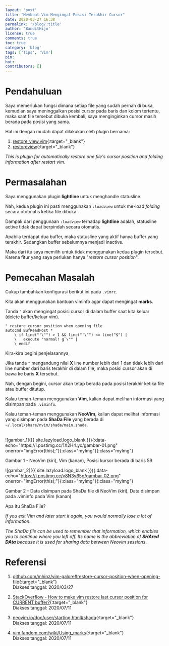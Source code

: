 ```yaml
---
layout: 'post'
title: "Membuat Vim Mengingat Posisi Terakhir Cursor"
date: 2020-03-27 16:38
permalink: '/blog/:title'
author: 'BanditHijo'
license: true
comments: true
toc: true
category: 'blog'
tags: ['Tips', 'Vim']
pin:
hot:
contributors: []
---
```


<!-- BANNER OF THE POST -->
<!-- <img class="post&#45;body&#45;img" src="{{ site.lazyload.logo_blank_banner }}" data&#45;echo="#" alt="banner"> -->

# Pendahuluan

Saya memerlukan fungsi dimana setiap file yang sudah pernah di buka, kemudian saya meninggalkan posisi cursor pada baris dan kolom tertentu, maka saat file tersebut dibuka kembali, saya menginginkan cursor masih berada pada posisi yang sama.

Hal ini dengan mudah dapat dilakukan oleh plugin bernama:

1. [restore_view.vim](https://github.com/vim-scripts/restore_view.vim){:target="_blank"}
2. [restoreview](https://github.com/senderle/restoreview){:target="_blank"}

*This is plugin for automatically restore one file's cursor position and folding information after restart vim.*

# Permasalahan

Saya menggunakan plugin **lightline** untuk menghandle statusline.

Nah, kedua plugin ini pasti menggunakan `:loadview` untuk me-load *folding* secara ototmatis ketika file dibuka.

Dampak dari penggunaan `:loadview` terhadap **lightline** adalah, statusline active tidak dapat berpindah secara otomatis.

Apabila terdapat dua buffer, maka statusline yang aktif hanya buffer yang terakhir. Sedangkan buffer sebelumnya menjadi inactive.

Maka dari itu saya memilih untuk tidak menggunakan kedua plugin tersebut. Karena fitur yang saya perlukan hanya "*restore cursor position*".

# Pemecahan Masalah

Cukup tambahkan konfigurasi berikut ini pada `.vimrc`.

Kita akan menggunakan bantuan viminfo agar dapat mengingat **marks**.

Tanda `"` akan mengingat posisi cursor di dalam buffer saat kita keluar (delete buffer/keluar vim).

```viml
" restore cursor position when opening file
autocmd BufReadPost *
    \ if line("'\"") > 1 && line("'\"") <= line("$") |
    \   execute "normal! g`\"" |
    \ endif
```

Kira-kira begini penjelasannya,

Jika tanda `"` mengandung nilai **X** line number lebih dari 1 dan tidak lebih dari line number dari baris terakhir di dalam file, maka posisi cursor akan di bawa ke baris **X** tersebut.

Nah, dengan begini, cursor akan tetap berada pada posisi terakhir ketika file atau buffer ditutup.

Kalau teman-teman menggunakan **Vim**, kalian dapat melihan informasi yang disimpan pada `.viminfo`.

Kalau teman-teman menggunakan **NeoVim**, kalian dapat melihat informasi yang disimpan pada **ShaDa File** yang berada di `~/.local/share/nvim/shada/main.shada`.

<br>
![gambar_1]({{ site.lazyload.logo_blank }}){:data-echo="https://i.postimg.cc/1X2HrLyc/gambar-01.png" onerror="imgError(this);"}{:class="myImg"}{:class="myImg"}
<p class="img-caption">Gambar 1 - NeoVim (kiri), Vim (kanan), Posisi kursor berada di baris 59</p>

![gambar_2]({{ site.lazyload.logo_blank }}){:data-echo="https://i.postimg.cc/v8N3y65g/gambar-02.png" onerror="imgError(this);"}{:class="myImg"}{:class="myImg"}
<p class="img-caption">Gambar 2 - Data disimpan pada ShaDa file di NeoVim (kiri), Data disimpan pada .viminfo pada Vim (kanan)</p>

<!-- PERTANYAAN -->
<div class="blockquote-yellow">
<div class="blockquote-yellow-title">Apa itu ShaDa File?</div>
<p><i>If you exit Vim and later start it again, you would normally lose a lot of information</i>.</p>
<p><i>The ShaDa file can be used to remember that information, which enables you to continue where you left off.  Its name is the abbreviation of <b>SHAred DAta</b> because it is used for sharing data between Neovim sessions</i>.</p>
</div>








# Referensi

1. [github.com/mhinz/vim-galore#restore-cursor-position-when-opening-file](https://github.com/mhinz/vim-galore#restore-cursor-position-when-opening-file){:target="_blank"}
<br>Diakses tanggal: 2020/03/27

2. [StackOverflow - How to make vim restore last cursor position for CURRENT buffer?](https://stackoverflow.com/a/57261040/4862516){:target="_blank"}
<br>Diakses tanggal: 2020/07/11

3. [neovim.io/doc/user/starting.html#shada](https://neovim.io/doc/user/starting.html#shada){:target="_blank"}
<br>Diakses tanggal: 2020/07/11

4. [vim.fandom.com/wiki/Using_marks](https://vim.fandom.com/wiki/Using_marks){:target="_blank"}
<br>Diakses tanggal: 2020/07/11
